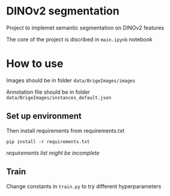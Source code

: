 # DINOv2 segmentation

Project to implemet semantic segmentation on DINOv2 features


The core of the project is discribed in `main.ipynb` notebook

# How to use 

Images should be in folder `data/BrigeImages/images` 

Annotation file should be in folder `data/BrigeImages/instances_default.json`

## Set up environment

Then install requirements from requirements.txt

`pip install -r requirements.txt`

*requirements list might be incomplete*

## Train
Change constants in `train.py` to try different hyperparameters